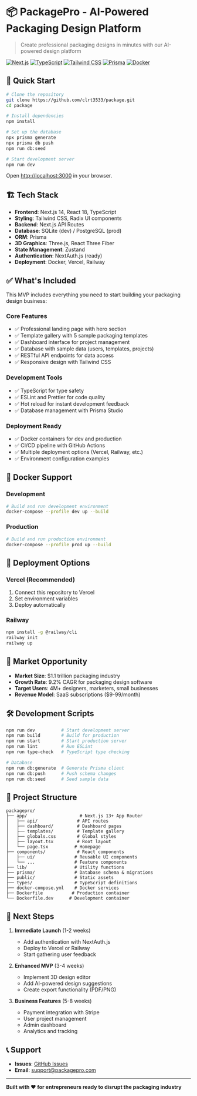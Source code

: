 # 📦 PackagePro - AI-Powered Packaging Design Platform

> Create professional packaging designs in minutes with our AI-powered design platform

[![Next.js](https://img.shields.io/badge/Next.js-14-black)](https://nextjs.org/)
[![TypeScript](https://img.shields.io/badge/TypeScript-5.0-blue)](https://www.typescriptlang.org/)
[![Tailwind CSS](https://img.shields.io/badge/Tailwind-3.0-06B6D4)](https://tailwindcss.com/)
[![Prisma](https://img.shields.io/badge/Prisma-5.0-2D3748)](https://www.prisma.io/)
[![Docker](https://img.shields.io/badge/Docker-Ready-2496ED)](https://www.docker.com/)

## 🚀 **Quick Start**

```bash
# Clone the repository
git clone https://github.com/clrt3533/package.git
cd package

# Install dependencies
npm install

# Set up the database
npx prisma generate
npx prisma db push
npm run db:seed

# Start development server
npm run dev
```

Open [http://localhost:3000](http://localhost:3000) in your browser.

## 🏗️ **Tech Stack**

- **Frontend**: Next.js 14, React 18, TypeScript
- **Styling**: Tailwind CSS, Radix UI components
- **Backend**: Next.js API Routes
- **Database**: SQLite (dev) / PostgreSQL (prod)
- **ORM**: Prisma
- **3D Graphics**: Three.js, React Three Fiber
- **State Management**: Zustand
- **Authentication**: NextAuth.js (ready)
- **Deployment**: Docker, Vercel, Railway

## ✅ **What's Included**

This MVP includes everything you need to start building your packaging design business:

### **Core Features**
- ✅ Professional landing page with hero section
- ✅ Template gallery with 5 sample packaging templates
- ✅ Dashboard interface for project management
- ✅ Database with sample data (users, templates, projects)
- ✅ RESTful API endpoints for data access
- ✅ Responsive design with Tailwind CSS

### **Development Tools**
- ✅ TypeScript for type safety
- ✅ ESLint and Prettier for code quality
- ✅ Hot reload for instant development feedback
- ✅ Database management with Prisma Studio

### **Deployment Ready**
- ✅ Docker containers for dev and production
- ✅ CI/CD pipeline with GitHub Actions
- ✅ Multiple deployment options (Vercel, Railway, etc.)
- ✅ Environment configuration examples

## 🐳 **Docker Support**

### Development
```bash
# Build and run development environment
docker-compose --profile dev up --build
```

### Production
```bash
# Build and run production environment
docker-compose --profile prod up --build
```

## 🚀 **Deployment Options**

### Vercel (Recommended)
1. Connect this repository to Vercel
2. Set environment variables
3. Deploy automatically

### Railway
```bash
npm install -g @railway/cli
railway init
railway up
```

## 🎯 **Market Opportunity**

- **Market Size**: $1.1 trillion packaging industry
- **Growth Rate**: 9.2% CAGR for packaging design software
- **Target Users**: 4M+ designers, marketers, small businesses
- **Revenue Model**: SaaS subscriptions ($9-99/month)

## 🛠️ **Development Scripts**

```bash
npm run dev          # Start development server
npm run build        # Build for production
npm run start        # Start production server
npm run lint         # Run ESLint
npm run type-check   # TypeScript type checking

# Database
npm run db:generate  # Generate Prisma client
npm run db:push      # Push schema changes
npm run db:seed      # Seed sample data
```

## 📁 **Project Structure**

```
packagepro/
├── app/                    # Next.js 13+ App Router
│   ├── api/               # API routes
│   ├── dashboard/         # Dashboard pages
│   ├── templates/         # Template gallery
│   ├── globals.css        # Global styles
│   ├── layout.tsx         # Root layout
│   └── page.tsx          # Homepage
├── components/            # React components
│   ├── ui/               # Reusable UI components
│   └── ...               # Feature components
├── lib/                  # Utility functions
├── prisma/               # Database schema & migrations
├── public/               # Static assets
├── types/                # TypeScript definitions
├── docker-compose.yml    # Docker services
├── Dockerfile           # Production container
└── Dockerfile.dev      # Development container
```

## 🚀 **Next Steps**

1. **Immediate Launch** (1-2 weeks)
   - Add authentication with NextAuth.js
   - Deploy to Vercel or Railway
   - Start gathering user feedback

2. **Enhanced MVP** (3-4 weeks)  
   - Implement 3D design editor
   - Add AI-powered design suggestions
   - Create export functionality (PDF/PNG)

3. **Business Features** (5-8 weeks)
   - Payment integration with Stripe
   - User project management
   - Admin dashboard
   - Analytics and tracking

## 📞 **Support**

- **Issues**: [GitHub Issues](../../issues)
- **Email**: support@packagepro.com

---

**Built with ❤️ for entrepreneurs ready to disrupt the packaging industry**
